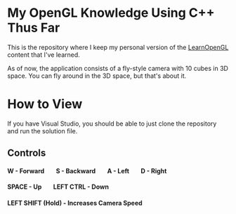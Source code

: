 # My OpenGL Knowledge Using C++ Thus Far
This is the repository where I keep my personal version of the [LearnOpenGL](learnopengl.com) content that I've learned.

As of now, the application consists of a fly-style camera with 10 cubes in 3D space. You can fly around in the 3D space, but that's about it.

# How to View
If you have Visual Studio, you should be able to just clone the repository and run the solution file.

## Controls
#### W - Forward &nbsp;&nbsp;&nbsp;&nbsp;&nbsp;&nbsp; S - Backward &nbsp;&nbsp;&nbsp;&nbsp;&nbsp;&nbsp; A - Left &nbsp;&nbsp;&nbsp;&nbsp;&nbsp;&nbsp; D - Right
#### SPACE - Up &nbsp;&nbsp;&nbsp;&nbsp;&nbsp;&nbsp; LEFT CTRL - Down &nbsp;&nbsp;&nbsp;&nbsp;&nbsp;&nbsp;
#### LEFT SHIFT (Hold) - Increases Camera Speed
